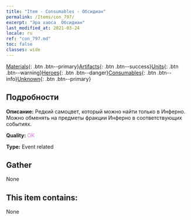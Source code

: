 ```yaml
---
title: "Item - Consumables - Обсидиан"
permalink: /Items/con_797/
excerpt: "Эра хаоса  Обсидиан"
last_modified_at: 2021-03-24
locale: ru
ref: "con_797.md"
toc: false
classes: wide
---
```

 [Materials](/ru/Items/){: .btn .btn--primary}[Artifacts](/ru/Items/Artifacts/){: .btn .btn--success}[Units](/ru/Items/Units/){: .btn .btn--warning}[Heroes](/ru/Items/Heroes/){: .btn .btn--danger}[Consumables](/ru/Items/Consumables/){: .btn .btn--info}[Unknown](/ru/Items/Unknown/){: .btn .btn--primary}

## Подробности
 **Описание:** Редкий самоцвет, который можно найти только в Инферно. Можно обменять на предметы фракции Инферно в соответствующих событиях.

 **Quality:** <span style="color: #DA70D6">OK</span>

 **Type:** Event related

## Gather

  None

## This item contains:

  None

